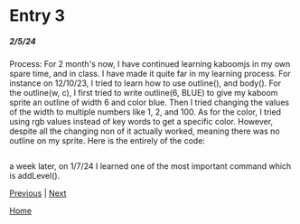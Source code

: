 # Entry 3
##### 2/5/24

Process: For 2 month's now, I have continued learning kaboomjs in my own spare time, and in class. I have made it quite far in my learning process. For instance on 12/10/23, I tried to learn how to use outline(), and body(). For the outline(w, c), I first tried to write outline(6, BLUE) to give my kaboom sprite an outline of width 6 and color blue. Then I tried changing the values of the width to multiple numbers like 1, 2, and 100. As for the color, I tried using rgb values instead of key words to get a specific color. However, despite all the changing non of it actually worked, meaning there was no outline on my sprite. Here is the entirely of the code:

```js

```

a week later, on 1/7/24 I learned one of the most important command which is addLevel().


[Previous](entry02.md) | [Next](entry04.md)

[Home](../README.md)
